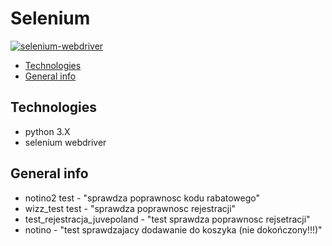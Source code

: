 # Selenium

<a href="https://imgbb.com/"><img src="https://i.ibb.co/C9rBN16/selenium-webdriver.png" alt="selenium-webdriver" border="0"></a>

* [Technologies](#technologies)
* [General info](#general-info)


## Technologies
 * python 3.X
 * selenium webdriver
  

## General info

  * notino2 test - "sprawdza poprawnosc kodu rabatowego"
  * wizz_test test - "sprawdza poprawnosc rejestracji"
  * test_rejestracja_juvepoland - "test sprawdza poprawnosc rejsetracji"
  * notino - "test sprawdzajacy dodawanie do koszyka (nie dokończony!!!)"

